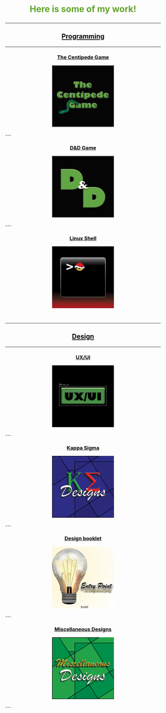 <h1><p align="middle"><font color="#63a52a">Here is some of my work!</font></p></h1>
<hr size="5" color="black">
<h2><p align="middle"><font color="black"><u>Programming</u></font></p></h2>
<hr size="5" color="black">
<h3><p align="middle"><a href="https://github.com/ClarkRabe/Centipede-Game"><font color="black">The Centipede Game</font></a></p></h3>
<p align="middle"><img src="images/centipede.jpg?raw=true" height="200" width="200"/></p>
---
<h3><p align="middle"><a href="https://github.com/ClarkRabe/Dungeon-Game"><font color="black">D&D Game</font></a></p></h3>
<p align="middle"><img src="images/dnd.jpg?raw=true" height="200" width="200"/></p>
---
<h3><p align="middle"><a href="https://github.com/ClarkRabe/Basic_Shell"><font color="black">Linux Shell</font></a></p></h3>
<p align="middle"><img src="images/shellimg.jpg?raw=true" height="200" width="200"/></p>
<br>
<hr size="5" color="black">
<h2><p align="middle"><font color="black"><u>Design</u></font></p></h2>
<hr size="5" color="black">
<h3><p align="middle"><a href="https://www.figma.com/file/e2MJtm1JV79JrMiHWCjE00/ClarkRabe_UI_Kit?node-id=0%3A1"><font color="black">UX/UI</font></a></p></h3>
<p align="middle"><img src="images/ux_ui_cover.jpg?raw=true" height="200" width="200"/></p>
---
<h3><p align="middle"><a href="https://github.com/ClarkRabe/Fraternity_Designs"><font color="black">Kappa Sigma</font></a></p></h3>
<p align="middle"><img src="images/ke_cover.jpg?raw=true" height="200" width="200"/></p>
---
<h3><p align="middle"><a href="https://github.com/ClarkRabe/clarkrabe.github.io/blob/master/pdf/desn216_final-booklet_120919_v2_CR.pdf"><font color="black">Design booklet</font></a></p></h3>
<p align="middle"><img src="images/project_cover.jpg?raw=true" height="200" width="200"/></p>
---
<h3><p align="middle"><a href="https://github.com/ClarkRabe/Misc_Designs"><font color="black">Miscellaneous Designs</font></a></p></h3>
<p align="middle"><img src="images/misc_cover.jpg?raw=true" height="200" width="200"/></p>
---

